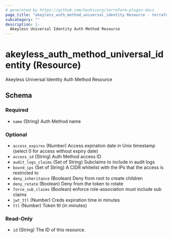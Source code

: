 ```yaml
---
# generated by https://github.com/hashicorp/terraform-plugin-docs
page_title: "akeyless_auth_method_universal_identity Resource - terraform-provider-akeyless"
subcategory: ""
description: |-
  Akeyless Universal Identity Auth Method Resource
---
```


# akeyless_auth_method_universal_identity (Resource)

Akeyless Universal Identity Auth Method Resource



<!-- schema generated by tfplugindocs -->
## Schema

### Required

- `name` (String) Auth Method name

### Optional

- `access_expires` (Number) Access expiration date in Unix timestamp (select 0 for access without expiry date)
- `access_id` (String) Auth Method access ID
- `audit_logs_claims` (Set of String) Subclaims to include in audit logs
- `bound_ips` (Set of String) A CIDR whitelist with the IPs that the access is restricted to
- `deny_inheritance` (Boolean) Deny from root to create children
- `deny_rotate` (Boolean) Deny from the token to rotate
- `force_sub_claims` (Boolean) enforce role-association must include sub claims
- `jwt_ttl` (Number) Creds expiration time in minutes
- `ttl` (Number) Token ttl (in minutes)

### Read-Only

- `id` (String) The ID of this resource.


